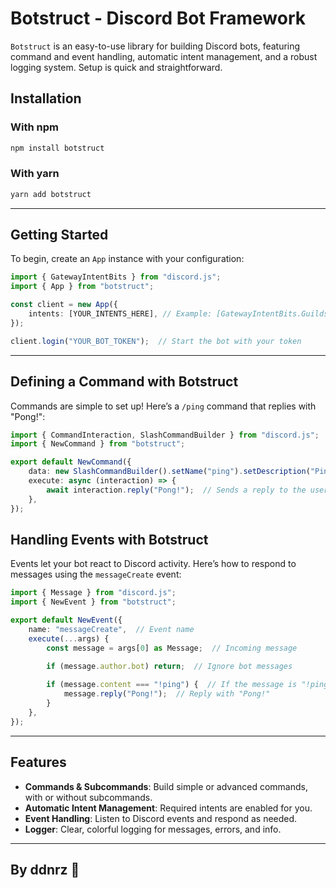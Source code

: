 
# **Botstruct - Discord Bot Framework**

`Botstruct` is an easy-to-use library for building Discord bots, featuring command and event handling, automatic intent management, and a robust logging system. Setup is quick and straightforward.

## **Installation**

### **With npm**

```bash
npm install botstruct
```

### **With yarn**

```bash
yarn add botstruct
```

---

## **Getting Started**

To begin, create an `App` instance with your configuration:

```typescript
import { GatewayIntentBits } from "discord.js";
import { App } from "botstruct";

const client = new App({
    intents: [YOUR_INTENTS_HERE], // Example: [GatewayIntentBits.Guilds]
});

client.login("YOUR_BOT_TOKEN");  // Start the bot with your token
```

---

## **Defining a Command with Botstruct**

Commands are simple to set up! Here’s a `/ping` command that replies with "Pong!":

```typescript
import { CommandInteraction, SlashCommandBuilder } from "discord.js";
import { NewCommand } from "botstruct";

export default NewCommand({
    data: new SlashCommandBuilder().setName("ping").setDescription("Ping pong!"),
    execute: async (interaction) => {
        await interaction.reply("Pong!");  // Sends a reply to the user
    },
});
```

## **Handling Events with Botstruct**

Events let your bot react to Discord activity. Here’s how to respond to messages using the `messageCreate` event:

```typescript
import { Message } from "discord.js";
import { NewEvent } from "botstruct";

export default NewEvent({
    name: "messageCreate",  // Event name
    execute(...args) {
        const message = args[0] as Message;  // Incoming message

        if (message.author.bot) return;  // Ignore bot messages
        
        if (message.content === "!ping") {  // If the message is "!ping"
            message.reply("Pong!");  // Reply with "Pong!"
        }
    },
});
```

---

## **Features**

- **Commands & Subcommands**: Build simple or advanced commands, with or without subcommands.
- **Automatic Intent Management**: Required intents are enabled for you.
- **Event Handling**: Listen to Discord events and respond as needed.
- **Logger**: Clear, colorful logging for messages, errors, and info.

---

## **By ddnrz 🔨**


